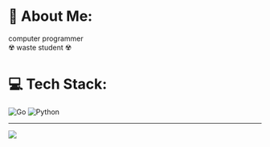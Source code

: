 # 💫 About Me:
computer programmer<br>☢️ waste student ☢️


# 💻 Tech Stack:
![Go](https://img.shields.io/badge/go-%2300ADD8.svg?style=for-the-badge&logo=go&logoColor=white) ![Python](https://img.shields.io/badge/python-3670A0?style=for-the-badge&logo=python&logoColor=ffdd54)


---
[![](https://visitcount.itsvg.in/api?id=atikogrenci&icon=0&color=0)](https://visitcount.itsvg.in)

<!-- Proudly created with GPRM ( https://gprm.itsvg.in ) -->
